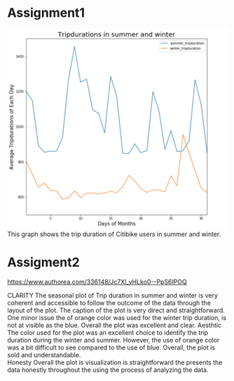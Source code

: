 # Assignment1
![Alt text](Citibike.png)
This graph shows the trip duration of Citibike users in summer and winter.
# Assigment2
https://www.authorea.com/336148/Jc7Xl_yHLko0--PpS6IPOQ

CLARITY 
The seasonal plot of Trip duration in summer and winter is very coherent and accessible to follow the outcome of the data through the layout of the plot. The caption of the plot is very direct and straightforward. One minor issue the of orange color was used for the winter trip duration, is not at visible as the blue. Overall the plot was excellent and clear.
Aesthtic
The color used for the plot was an excellent choice to identify the trip duration during the winter and summer. However, the use of orange color was a bit difficult to see compared to the use of blue. Overall, the plot is sold and understandable.  
Honesty 
Overall the plot is visualization is straightforward the presents the data honestly throughout the using the process of analyzing the data.
